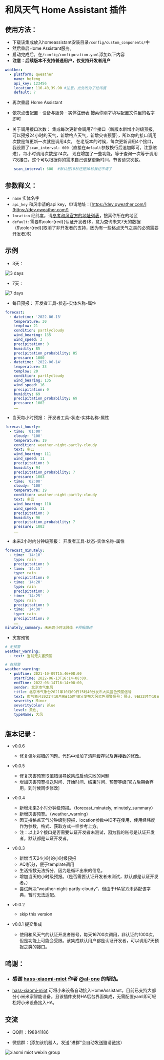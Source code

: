 # 和风天气 Home Assistant 插件

## 使用方法：

- 下载该集成放入homeassistant安装目录`/config/custom_conponents/`中
- 然后重启Home Assistant服务。
- 启动完成后，在`/config/configuration.yaml`添加以下内容
- **注意：后续版本不支持普通用户，仅支持开发者用户**

```yaml
weather:
  - platform: qweather
    name: hefeng
    api_key: 123456
    location: 116.40,39.90 #注意，此处改为了经纬度
    default: 7
```
- 再次重启 Home Assistant
- 依次点击配置 - 设备与服务 - 实体注册表 搜索你刚才填写配置文件里的名字即可
  
- 关于调用接口次数：
  集成每次更新会调用7个接口（新版本新增小时级预报，可以预报24小时的天气，新增格点天气，新增灾害预警），所以你的接口调用次数是每更新一次就是调用4次。
  在老版本的时候，每次更新调用4个接口，我设置了`scan_interval: 600`（直接在`default`参数换行后追加即可，注意缩进），每小时调用次数是24次。
  现在增加了一些功能，等于查询一次等于调用7次接口，这个可以根据你的需求自己调整更新时间，节省请求次数。
```yaml
    scan_interval: 600  #默认是10秒还是30秒我记不清了
```


## 参数释义：

- `name` 实体名字
- `api_key` 和风申请的api key，申请地址：[https://dev.qweather.com/](https://dev.qweather.com/)
- `location` 经纬度，请[参考和风官方的地址列表](https://github.com/qwd/LocationList/blob/master/China-City-List-latest.csv)，搜索你所在的地区
- `default`: 需要$\color{red}{认证开发者}$，意为查询未来7天的数据（$\color{red}{取消了非开发者的支持，因为有一些格点天气之类的必须需要开发者}$）

## 示例

- 3天：

![3 days](https://github.com/cheny95/qweather/blob/main/3d.png?raw=true)

- 7天：

![7 days](https://github.com/cheny95/qweather/blob/main/7d.png?raw=true)

- 每日预报： 开发者工具-状态-实体名称-属性
  
```yaml
forecast:
  - datetime: '2022-06-13'
    temperature: 30
    templow: 21
    condition: partlycloudy
    wind_bearing: 135
    wind_speed: 3
    precipitation: 0
    humidity: 85
    precipitation_probability: 85
    pressure: 1000
  - datetime: '2022-06-14'
    temperature: 33
    templow: 20
    condition: partlycloudy
    wind_bearing: 135
    wind_speed: 16
    precipitation: 0
    humidity: 69
    precipitation_probability: 69
    pressure: 1002
    ……
```
- 当天每小时预报： 开发者工具-状态-实体名称-属性
  
```yaml
forecast_hourly:
  - time: '01:00'
    cloudy: '100'
    temperature: 19
    condition: weather-night-partly-cloudy
    text: 多云
    wind_bearing: 111
    wind_speed: 11
    precipitation: 0
    humidity: 94
    precipitation_probability: 7
    pressure: 1003
  - time: '02:00'
    cloudy: '100'
    temperature: 19
    condition: weather-night-partly-cloudy
    text: 多云
    wind_bearing: 110
    wind_speed: 11
    precipitation: 0
    humidity: 96
    precipitation_probability: 7
    pressure: 1003
    ……
```
- 未来2小时内分钟级预报： 开发者工具-状态-实体名称-属性

```yaml
forecast_minutely:
  - time: '14:10'
    type: rain
    precipitation: 0
  - time: '14:15'
    type: rain
    precipitation: 0
  - time: '14:20'
    type: rain
    precipitation: 0
  - time: '14:25'
    type: rain
    precipitation: 0
  - time: '14:30'
    type: rain
    precipitation: 0
    ……
minutely_summary: 未来两小时无降水 #预报描述
```

- 灾害预警
```yaml
# 无预警
weather_warning: 
  - text: 当前无灾害预警
```
```yaml
# 有预警
weather_warning:
  - pubTime: 2021-10-09T15:46+08:00
    startTime: 2022-06-13T16:14+08:00,
    endTime: 2022-06-14T16:14+08:00,
    sender: 北京市气象局
    title: 北京市气象台2021年10月09日15时40分发布大风蓝色预警信号
    text: 市气象台2021年10月9日15时40分发布大风蓝色预警信号：预计，9日22时至10日19时，本市大部分地区有4级左右偏北风，阵风6、7级，山区阵风可达8级左右，请注意防范。
    severity: Minor
    severityColor: Blue
    level: 黄色,
    typeName: 大风
```
#
## 版本记录：

- v0.0.6
  - 修复偶尔报错的问题。代码中增加了清除缓存以及连接数的修改。

- v0.0.5
  - 修复灾害预警取值错误导致集成启动失败的问题
  - 增加灾害预警推送时间、开始时间、结束时间、预警等级[官方后期会弃用，到时候同步修改]


- v0.0.4
  - 新增未来2小时分钟级预报。（forecast_minutely, minutely_summary）
  - 新增灾害预警。（weather_warning）
  - 因支持格点天气分钟级别预报，location参数中ID不在使用，使用经纬度作为参数，格式、获取方式一样参考上方。
  - 注：以上2个接口是否需要认证开发者未测试，因为我的账号是认证开发者，默认都是认证开发者。


- v0.0.3
  - 新增当天24小时的小时级预报
  - AQI拆分，便于template调用
  - 生活指数无法拆分，因为是循环出来的信息。
  - 增加当天的小时级预报。（是否需要认证开发者未测试，默认都是认证开发者。）
  - 尝试解决“weather-night-partly-cloudy”，但由于HA官方未适配该字典，暂时无法适配。


- v0.0.2
  - skip this version


- v0.0.1 提交集成
  - 使用和风天气的认证开发者账号，每天16700次调用，非认证的1000次。但是功能上可能会受限。该集成默认用户都是认证开发者，可以调用7天预报之类的接口。



## 鸣谢：
- ### 感谢 [hass-xiaomi-miot](https://github.com/al-one/hass-xiaomi-miot) 作者 [@al-one](https://github.com/al-one) 的帮助。
-  [hass-xiaomi-miot](https://github.com/al-one/hass-xiaomi-miot) 可将小米设备自动接入HomeAssistant，目前已支持大部分小米米家智能设备。且该插件支持HA后台界面集成，无需配置yaml即可轻松将小米设备接入HA。

## 交流
- QQ群：198841186

- 微信群：(添加该机器人，发送“进群”会自动发送邀请链接）
  
![xiaomi miot weixin group](https://user-images.githubusercontent.com/4549099/161735971-0540ce1c-eb49-4aff-8cb3-3bdad15e22f7.png)
